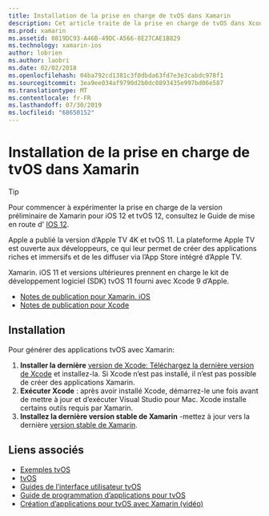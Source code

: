 ```yaml
---
title: Installation de la prise en charge de tvOS dans Xamarin
description: Cet article traite de la prise en charge de tvOS dans Xcode 9 et Xamarin. iOS 11, et fournit des instructions succinctes sur la configuration du développement d’applications tvOS avec Xamarin.
ms.prod: xamarin
ms.assetid: 0819DC93-A46B-49DC-A566-8E27CAE1B829
ms.technology: xamarin-ios
author: lobrien
ms.author: laobri
ms.date: 02/02/2018
ms.openlocfilehash: 04ba792cd1381c3f0dbda63fd7e3e3cabdc978f1
ms.sourcegitcommit: 3ea9ee034af9790d2b0dc0893435e997bd06e587
ms.translationtype: MT
ms.contentlocale: fr-FR
ms.lasthandoff: 07/30/2019
ms.locfileid: "68650152"
---
```

# <a name="installing-tvos-support-in-xamarin"></a>Installation de la prise en charge de tvOS dans Xamarin

> [!TIP]
> Pour commencer à expérimenter la prise en charge de la version préliminaire de Xamarin pour iOS 12 et tvOS 12, consultez le Guide de mise en route d' [IOS 12](~/ios/platform/introduction-to-ios12/get-started.md).

Apple a publié la version d’Apple TV 4K et tvOS 11. La plateforme Apple TV est ouverte aux développeurs, ce qui leur permet de créer des applications riches et immersifs et de les diffuser via l’App Store intégré d’Apple TV.

Xamarin. iOS 11 et versions ultérieures prennent en charge le kit de développement logiciel (SDK) tvOS 11 fourni avec Xcode 9 d’Apple.

- [Notes de publication pour Xamarin. iOS](https://docs.microsoft.com/xamarin/ios/release-notes/)
- [Notes de publication pour Xcode](https://developer.apple.com/library/content/releasenotes/DeveloperTools/RN-Xcode/Chapters/Introduction.html#//apple_ref/doc/uid/TP40001051-CH1-SW876)

## <a name="installation"></a>Installation

Pour générer des applications tvOS avec Xamarin:

1. **Installer la dernière** [version de Xcode: Téléchargez la dernière version de Xcode](https://developer.apple.com/xcode/download/) et installez-la. Si Xcode n’est pas installé, il n’est pas possible de créer des applications Xamarin. 
2. **Exécuter Xcode** : après avoir installé Xcode, démarrez-le une fois avant de mettre à jour et d’exécuter Visual Studio pour Mac. Xcode installe certains outils requis par Xamarin.
3. **Installez la dernière version stable de Xamarin** -mettez à jour vers la dernière [version stable de Xamarin](https://github.com/xamarin/recipes/tree/master/Recipes/cross-platform/ide/change_updates_channel).

## <a name="related-links"></a>Liens associés

- [Exemples tvOS](https://docs.microsoft.com/samples/browse/?products=xamarin&term=Xamarin.iOS+tvOS)
- [tvOS](https://developer.apple.com/tvos/)
- [Guides de l’interface utilisateur tvOS](https://developer.apple.com/tvos/human-interface-guidelines/)
- [Guide de programmation d’applications pour tvOS](https://developer.apple.com/library/prerelease/tvos/documentation/General/Conceptual/AppleTV_PG/)
- [Création d’applications pour tvOS avec Xamarin (vidéo)](https://university.xamarin.com/lightninglectures/tvos-with-xamarin)
